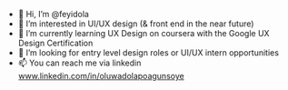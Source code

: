 - 👋 Hi, I’m @feyidola
- 👀 I’m interested in UI/UX design (& front end in the near future)
- 🌱 I’m currently learning UX Design on coursera with the Google UX Design Certification
- 💞️ I’m looking for entry level design roles or UI/UX intern opportunities 
- 📫 You can reach me via linkedin www.linkedin.com/in/oluwadolapoagunsoye

<!---
feyidola/feyidola is a ✨ special ✨ repository because its `README.md` (this file) appears on your GitHub profile.
You can click the Preview link to take a look at your changes.
--->
